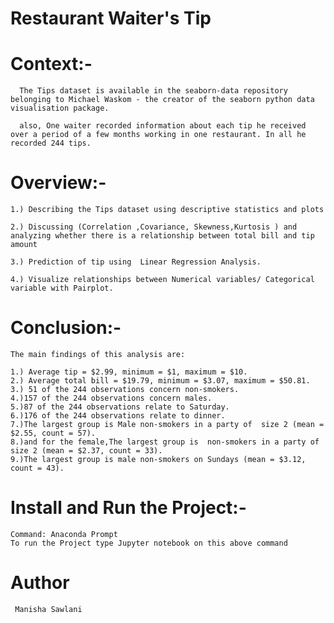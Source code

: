 # Restaurant Waiter's Tip

# Context:-

      The Tips dataset is available in the seaborn-data repository belonging to Michael Waskom - the creator of the seaborn python data visualisation package.
     
      also, One waiter recorded information about each tip he received over a period of a few months working in one restaurant. In all he recorded 244 tips.
     
# Overview:-

    1.) Describing the Tips dataset using descriptive statistics and plots
   
    2.) Discussing (Correlation ,Covariance, Skewness,Kurtosis ) and analyzing whether there is a relationship between total bill and tip amount
   
    3.) Prediction of tip using  Linear Regression Analysis.
   
    4.) Visualize relationships between Numerical variables/ Categorical variable with Pairplot. 
   
# Conclusion:-
    
    The main findings of this analysis are:

    1.) Average tip = $2.99, minimum = $1, maximum = $10.
    2.) Average total bill = $19.79, minimum = $3.07, maximum = $50.81.
    3.) 51 of the 244 observations concern non-smokers.
    4.)157 of the 244 observations concern males.
    5.)87 of the 244 observations relate to Saturday.
    6.)176 of the 244 observations relate to dinner.
    7.)The largest group is Male non-smokers in a party of  size 2 (mean = $2.55, count = 57).
    8.)and for the female,The largest group is  non-smokers in a party of  size 2 (mean = $2.37, count = 33).
    9.)The largest group is male non-smokers on Sundays (mean = $3.12, count = 43).
      
# Install and Run the Project:-

    Command: Anaconda Prompt 
    To run the Project type Jupyter notebook on this above command
    
# Author

     Manisha Sawlani




